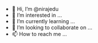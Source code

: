 - 👋 Hi, I’m @nirajedu
- 👀 I’m interested in ...
- 🌱 I’m currently learning ...
- 💞️ I’m looking to collaborate on ...
- 📫 How to reach me ...

<!---
nirajedu/nirajedu is a ✨ special ✨ repository because its `README.md` (this file) appears on your GitHub profile.
You can click the Preview link to take a look at your changes.
--->
